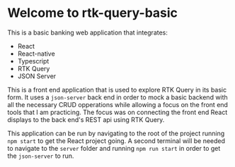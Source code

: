 # Welcome to rtk-query-basic

This is a basic banking web application that integrates: 
- React
- React-native
- Typescript
- RTK Query
- JSON Server

This is a front end application that is used to explore RTK Query in its basic form. It uses a `json-server` back end in order to mock a basic backend with all the necessary CRUD opperations while allowing a focus on the front end tools that I am practicing.
The focus was on connecting the front end React displays to the back end's REST api using RTK Query.

This application can be run by navigating to the root of the project running `npm start` to get the React project going.
A second terminal will be needed to navigate to the `server` folder and running `npm run start` in order to get the `json-server` to run.
